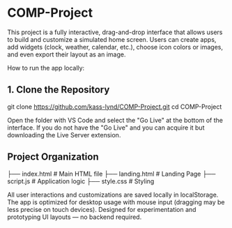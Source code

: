 # COMP-Project

This project is a fully interactive, drag-and-drop interface that allows users to build and customize a simulated home screen. Users can create apps, add widgets (clock, weather, calendar, etc.), choose icon colors or images, and even export their layout as an image.

How to run the app locally:

## 1. Clone the Repository

git clone https://github.com/kass-lynd/COMP-Project.git
cd COMP-Project

Open the folder with VS Code and select the "Go Live" at the bottom of the interface. If you do not have the "Go Live" and you can acquire it but downloading the Live Server extension.

## Project Organization

├── index.html           # Main HTML file
├── landing.html         # Landing Page
├── script.js            # Application logic
├── style.css            # Styling

All user interactions and customizations are saved locally in localStorage.
The app is optimized for desktop usage with mouse input (dragging may be less precise on touch devices).
Designed for experimentation and prototyping UI layouts — no backend required.